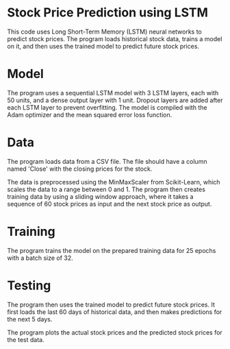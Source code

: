 # Stock Price Prediction using LSTM
This code uses Long Short-Term Memory (LSTM) neural networks to predict stock prices. The program loads historical stock data, trains a model on it, and then uses the trained model to predict future stock prices.

# Model
The program uses a sequential LSTM model with 3 LSTM layers, each with 50 units, and a dense output layer with 1 unit. Dropout layers are added after each LSTM layer to prevent overfitting. The model is compiled with the Adam optimizer and the mean squared error loss function.

# Data
The program loads data from a CSV file. The file should have a column named 'Close' with the closing prices for the stock.

The data is preprocessed using the MinMaxScaler from Scikit-Learn, which scales the data to a range between 0 and 1. The program then creates training data by using a sliding window approach, where it takes a sequence of 60 stock prices as input and the next stock price as output.

# Training
The program trains the model on the prepared training data for 25 epochs with a batch size of 32.

# Testing
The program then uses the trained model to predict future stock prices. It first loads the last 60 days of historical data, and then makes predictions for the next 5 days.

The program plots the actual stock prices and the predicted stock prices for the test data.
